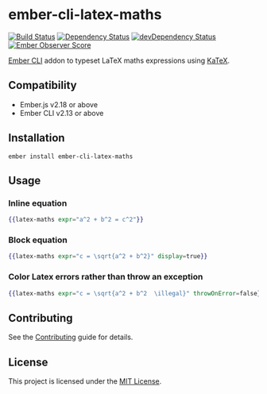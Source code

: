 ember-cli-latex-maths
==============================================================================

[![Build Status](https://travis-ci.org/andybluntish/ember-cli-latex-maths.svg?branch=master)](https://travis-ci.org/andybluntish/ember-cli-latex-maths)
[![Dependency Status](https://david-dm.org/andybluntish/ember-cli-latex-maths.svg)](https://david-dm.org/andybluntish/ember-cli-latex-maths)
[![devDependency Status](https://david-dm.org/andybluntish/ember-cli-latex-maths/dev-status.svg)](https://david-dm.org/andybluntish/ember-cli-latex-maths#info=devDependencies)
[![Ember Observer Score](http://emberobserver.com/badges/ember-cli-latex-maths.svg)](http://emberobserver.com/addons/ember-cli-latex-maths)

[Ember CLI](http://www.ember-cli.com/) addon to typeset LaTeX maths expressions using [KaTeX](http://khan.github.io/KaTeX/).


Compatibility
------------------------------------------------------------------------------

* Ember.js v2.18 or above
* Ember CLI v2.13 or above


Installation
------------------------------------------------------------------------------

```
ember install ember-cli-latex-maths
```


Usage
------------------------------------------------------------------------------

### Inline equation

```handlebars
{{latex-maths expr="a^2 + b^2 = c^2"}}
```

### Block equation

```handlebars
{{latex-maths expr="c = \sqrt{a^2 + b^2}" display=true}}
```

### Color Latex errors rather than throw an exception

```handlebars
{{latex-maths expr="c = \sqrt{a^2 + b^2  \illegal}" throwOnError=false}}
```

Contributing
------------------------------------------------------------------------------

See the [Contributing](CONTRIBUTING.md) guide for details.


License
------------------------------------------------------------------------------

This project is licensed under the [MIT License](LICENSE.md).
